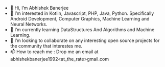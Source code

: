 - 👋 Hi, I’m Abhishek Banerjee
- 👀 I’m interested in Kotlin, Javascript, PHP, Java, Python. Specifically Android Development, Computer Graphics, Machine Learning and Neural Networks.
- 🌱 I’m currently learning DataStructures And Algorithms and Machine Learning.
- 💞️ I’m looking to collaborate on any interesting open source projects for the community that interestes me.
- 📫 How to reach me : Drop me an email at abhishekbanerjee1992<at_the_rate>gmail.com

<!---
abhi1992/abhi1992 is a ✨ special ✨ repository because its `README.md` (this file) appears on your GitHub profile.
You can click the Preview link to take a look at your changes.
--->
